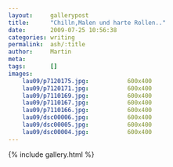 ```yaml
---
layout:     gallerypost
title:      "Chilln,Malen und harte Rollen.."
date:       2009-07-25 10:56:38
categories: writing
permalink:  ash/:title
author:     Martin
meta:
tags:       []
images:
    lau09/p7120175.jpg:           600x400
    lau09/p7120171.jpg:           600x400
    lau09/p7110169.jpg:           600x400
    lau09/p7110167.jpg:           600x400
    lau09/p7110166.jpg:           600x400
    lau09/dsc00006.jpg:           600x400
    lau09/dsc00005.jpg:           600x400
    lau09/dsc00004.jpg:           600x400
---
```


{% include gallery.html %}
